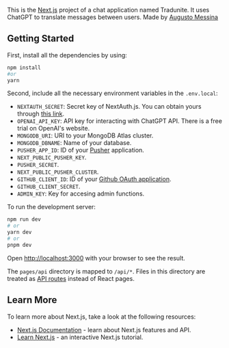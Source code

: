 This is the [Next.js](https://nextjs.org/) project of a chat application named Tradunite. It uses ChatGPT to translate messages between users. Made by [Augusto Messina](https://github.com/augusMessina)

## Getting Started

First, install all the dependencies by using:

```bash
npm install
#or
yarn
```

Second, include all the necessary environment variables in the `.env.local`:

- `NEXTAUTH_SECRET`: Secret key of NextAuth.js. You can obtain yours through [this link](https://generate-secret.vercel.app/32).
- `OPENAI_API_KEY`: API key for interacting with ChatGPT API. There is a free trial on OpenAI's website.
- `MONGODB_URI`: URI to your MongoDB Atlas cluster.
- `MONGODB_DBNAME`: Name of your database.
- `PUSHER_APP_ID`: ID of your [Pusher](https://pusher.com/) application.
- `NEXT_PUBLIC_PUSHER_KEY`.
- `PUSHER_SECRET`.
- `NEXT_PUBLIC_PUSHER_CLUSTER`.
- `GITHUB_CLIENT_ID`: ID of your [Github OAuth application](https://docs.github.com/en/apps/oauth-apps/building-oauth-apps/creating-an-oauth-app).
- `GITHUB_CLIENT_SECRET`.
- `ADMIN_KEY`: Key for accesing admin functions.

To run the development server:

```bash
npm run dev
# or
yarn dev
# or
pnpm dev
```

Open [http://localhost:3000](http://localhost:3000) with your browser to see the result.

The `pages/api` directory is mapped to `/api/*`. Files in this directory are treated as [API routes](https://nextjs.org/docs/api-routes/introduction) instead of React pages.

## Learn More

To learn more about Next.js, take a look at the following resources:

- [Next.js Documentation](https://nextjs.org/docs) - learn about Next.js features and API.
- [Learn Next.js](https://nextjs.org/learn) - an interactive Next.js tutorial.
